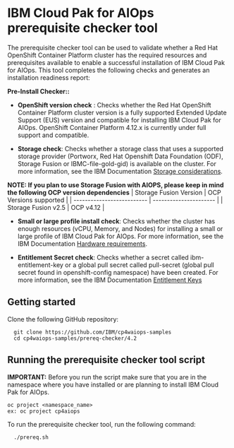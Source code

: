 # IBM Cloud Pak for AIOps prerequisite checker tool

The prerequisite checker tool can be used to validate whether a Red Hat OpenShift Container Platform cluster has the required resources and prerequisites available to enable a successful installation of IBM Cloud Pak for AIOps. This tool completes the following checks and generates an installation readiness report:

**Pre-Install Checker::**

- **OpenShift version check** : Checks whether the Red Hat OpenShift Container Platform cluster version is a fully supported Extended Update Support (EUS) version and compatible for installing IBM Cloud Pak for AIOps. OpenShift Container Platform 4.12.x is currently under full support and compatible.

- **Storage check**: Checks whether a storage class that uses a supported storage provider (Portworx, Red Hat Openshift Data Foundation (ODF), Storage Fusion or IBMC-file-gold-gid) is available on the cluster. For more information, see the IBM Documentation [Storage considerations](https://ibm.biz/storage_consideration_421).

**NOTE: If you plan to use Storage Fusion with AIOPS, please keep in mind the following OCP version dependencies**
| Storage Fusion Version     | OCP Versions supported |
| -------------------------- | ---------------------- |
| Storage Fusion v2.5        | OCP v4.12              |

- **Small or large profile install check**: Checks whether the cluster has enough resources (vCPU, Memory, and Nodes) for installing a small or large profile of IBM Cloud Pak for AIOps. For more information, see the IBM Documentation [Hardware requirements](https://ibm.biz/aiops_hardware_421).

- **Entitlement Secret check**: Checks whether a secret called ibm-entitlement-key or a global pull secret called pull-secret (global pull secret found in openshift-config namespace) have been created. For more information, see the IBM Documentation [Entitlement Keys](https://ibm.biz/storage_consideration_421)

## Getting started

Clone the following GitHub repository:

```
  git clone https://github.com/IBM/cp4waiops-samples
  cd cp4waiops-samples/prereq-checker/4.2
```

## Running the prerequisite checker tool script

**IMPORTANT:** Before you run the script make sure that you are in the namespace where you have installed or are planning to install IBM Cloud Pak for AIOps.
```
oc project <namespace_name>
ex: oc project cp4aiops
```

To run the prerequisite checker tool, run the following command:
```
  ./prereq.sh
```